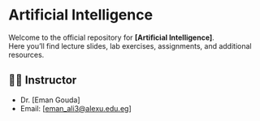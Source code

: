 # Artificial Intelligence

Welcome to the official repository for **[Artificial Intelligence]**.  
Here you’ll find lecture slides, lab exercises, assignments, and additional resources.

## 🧑‍🏫 Instructor
- Dr. [Eman Gouda]  
- Email: [eman_ali3@alexu.edu.eg]  
